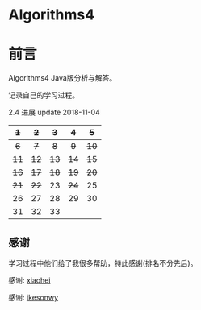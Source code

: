 # Algorithms4

# 前言

Algorithms4 Java版分析与解答。

记录自己的学习过程。

2.4 进展 update 2018-11-04

| ~~1~~  | ~~2~~  | ~~3~~  | ~~4~~  | ~~5~~  |
| :----: | :----: | :----: | :----: | :----: |
| ~~6~~  | ~~7~~  | ~~8~~  | ~~9~~  | ~~10~~ |
| ~~11~~ | ~~12~~ | ~~13~~ | ~~14~~ | ~~15~~ |
| ~~16~~ | ~~17~~ | ~~18~~ | ~~19~~ | ~~20~~ |
| ~~21~~ | ~~22~~ |   23   | ~~24~~ |   25   |
|   26   |   27   |   28   |   29   |   30   |
|   31   |   32   |   33   |        |        |




## 感谢

学习过程中他们给了我很多帮助，特此感谢(排名不分先后)。

感谢: [xiaohei](https://github.com/YangXiaoHei/Algorithms)

感谢: [ikesonwy](https://github.com/ikesnowy/Algorithms-4th-Edition-in-Csharp)



